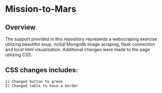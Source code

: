 # Mission-to-Mars

## **Overview**
The support provided in this repository represents a webscraping exercise utilizing beautiful soup, noSql Mongodb image scraping, flask connection and local html visualization.
Additional changes were made to the page utilizing CSS. 

## **CSS changes includes:** 

	1) Changed button to green
	2) Changed table to have a border 
 